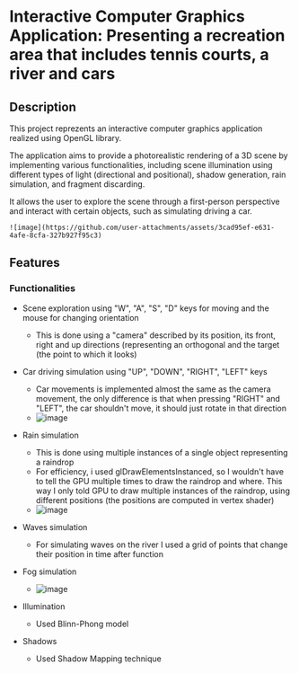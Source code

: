 ﻿# Interactive Computer Graphics Application: Presenting a recreation area that includes tennis courts, a river and cars
## Description 
This project reprezents an interactive computer graphics application realized using OpenGL library. 

The application aims to provide a photorealistic rendering of a 3D scene by implementing various functionalities, including scene illumination using different types of light 
(directional and positional), shadow generation, rain simulation, and fragment discarding.

It allows the user to explore the scene through a first-person perspective and interact with certain objects, such as simulating driving a car.

    ![image](https://github.com/user-attachments/assets/3cad95ef-e631-4afe-8cfa-327b927f95c3)

## Features
### Functionalities
- Scene exploration using "W", "A", "S", "D" keys for moving and the mouse for changing orientation
  - This is done using a "camera" described by its position, its front, right and up directions (representing an orthogonal and the target (the point to which it looks)
- Car driving simulation using "UP", "DOWN", "RIGHT", "LEFT" keys
  - Car movements is implemented almost the same as the camera movement, the only difference is that when pressing "RIGHT" and "LEFT", the car shouldn't move, it should just rotate in that direction
  - ![image](https://github.com/user-attachments/assets/ab0b4697-6b7b-4aa8-9176-f593b27f0ece)

- Rain simulation
  - This is done using multiple instances of a single object representing a raindrop
  - For efficiency, i used glDrawElementsInstanced, so I wouldn't have to tell the GPU multiple times to draw the raindrop and where. This way I only told GPU to draw multiple instances of the raindrop, using different positions (the positions are computed in vertex shader)
  - ![image](https://github.com/user-attachments/assets/a2a50377-a869-4f13-b20b-a5247fbd789a)

- Waves simulation
  - For simulating waves on the river I used a grid of points that change their position in time after function
- Fog simulation
  - ![image](https://github.com/user-attachments/assets/f2ee57b1-c966-41db-96db-bfaf3fc4850b)

- Illumination
  - Used Blinn-Phong model
- Shadows
  - Used Shadow Mapping technique

